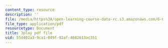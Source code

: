 ```yaml
---
content_type: resource
description: ''
file: /media/https%3A/open-learning-course-data-rc.s3.amazonaws.com/6-046j-design-and-analysis-of-algorithms-spring-2015/55d402a39ca1049f92af4682613ac351_xnEZqVz7iy4.pdf
file_type: application/pdf
resourcetype: Document
title: 3play pdf file
uid: 55d402a3-9ca1-049f-92af-4682613ac351
---
```

